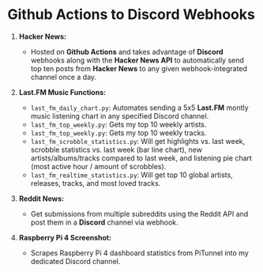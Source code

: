 # Github Actions to Discord Webhooks

1. **Hacker News:**
    - Hosted on **Github Actions** and takes advantage of **Discord** webhooks along with the **Hacker News API** to automatically send top ten posts from **Hacker News** to any given webhook-integrated channel once a day.

2. **Last.FM Music Functions:** 
    - `last_fm_daily_chart.py`: Automates sending a 5x5 **Last.FM** montly music listening chart in any specified Discord channel.
    - `last_fm_top_weekly.py`: Gets my top 10 weekly artists.
    - `last_fm_top_weekly.py`: Gets my top 10 weekly tracks.
    - `last_fm_scrobble_statistics.py`: Will get highlights vs. last week, scrobble statistics vs. last week (bar line chart), new artists/albums/tracks compared to last week, and listening pie chart (most active hour / amount of scrobbles).
    - `last_fm_realtime_statistics.py`: Will get top 10 global artists, releases, tracks, and most loved tracks. 

3. **Reddit News:**
    - Get submissions from multiple subreddits using the Reddit API and post them in a **Discord** channel via webhook. 

4. **Raspberry Pi 4 Screenshot:**
    - Scrapes Raspberry Pi 4 dashboard statistics from PiTunnel into my dedicated Discord channel.